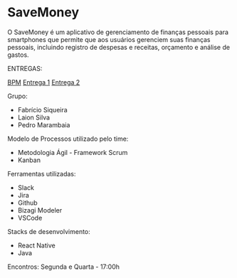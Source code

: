 # SaveMoney

O SaveMoney é um aplicativo de gerenciamento de finanças pessoais para smartphones que permite que aos usuários gerenciem suas finanças pessoais, incluindo registro de despesas e receitas, orçamento e análise de gastos.

ENTREGAS:

[BPM](https://github.com/pedroMarambaia/Projeto-Engenharia-de-Software-II/blob/main/financeiro.bpm)
[Entrega 1](https://github.com/pedroMarambaia/Projeto-Engenharia-de-Software-II/blob/main/User%20stories.pdf)
[Entrega 2](https://github.com/pedroMarambaia/Projeto-Engenharia-de-Software-II/blob/main/Diagrama%20de%20caso%20de%20uso.pdf)

Grupo: 
- Fabrício Siqueira
- Laion Silva
- Pedro Marambaia

Modelo de Processos utilizado pelo time:
- Metodologia Ágil - Framework Scrum
- Kanban

Ferramentas utilizadas:

- Slack
- Jira
- Github
- Bizagi Modeler
- VSCode

Stacks de desenvolvimento:
- React Native 
- Java

Encontros:
Segunda e Quarta - 17:00h 

